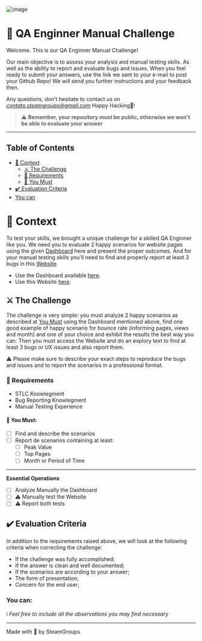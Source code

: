 ![image](https://images.unsplash.com/photo-1551288049-bebda4e38f71?ixlib=rb-1.2.1&ixid=MnwxMjA3fDB8MHxwaG90by1wYWdlfHx8fGVufDB8fHx8&auto=format&fit=crop&w=869&q=80)

# 🚀 QA Enginner Manual Challenge

Welcome. This is our QA Enginner Manual Challenge!

Our main objective is to assess your analysis and manual testing skills. As well as the ability to report and evaluate bugs and issues.
When you feel ready to submit your answers, use the link we sent to your e-mail to post your Github Repo!
We will send you further instructions and your feedback then.

<!-- Quando sua solução estiver pronta, basta responder o e-mail que recebeu com o link do seu repo aqui no Github!
Em seguida, enviaremos o feedback e as instruções dos próximos passos! -->
Any questions, don't hesitate to contact us on *contato.steamgroups@gmail.com*
Happy Hacking💙!
<!-- Caso tenha alguma dúvida, nós estamos disponíveis no email *contato.steamgroups@gmail.com*
Bom desafio! -->

> ⚠️ **Remember, your repository must be public, otherwise we won't be able to evaluate your answer**

---

## Table of Contents

- [🧠 Context](#-context)
  - [⚔️ The Challenge](#️-the-challenge)
  - [🏁 Requirements](#-requirements)
  - [🤟 You Must](#-you-must)
- [✔️ Evaluation Criteria](#️-evaluation-criteria)
- [You can](#-you-can)

# 🧠 Context

To test your skills, we brought a unique challenge for a skilled QA Enginner like you. We need you to evaluate 2 happy scenarios for website pages using the given [Dashboard](https://app.powerbi.com/view?r=eyJrIjoiYjc5ZTlhZmMtYjQ5ZC00MWU4LWEyMzAtZWVjNTllODZlOTc5IiwidCI6Ijc0MzBjOGJlLWQ1ZTMtNDgxYi1hNTcwLTZjOGI0MzRkZGY4OCIsImMiOjZ9) here and present the proper outcomes. And for your manual testing skills you'll need to find and properly report at least 3 bugs in this [Website](https://wwww.steamgroups.com.br).

- Use the Dashboard available [here](https://app.powerbi.com/view?r=eyJrIjoiYjc5ZTlhZmMtYjQ5ZC00MWU4LWEyMzAtZWVjNTllODZlOTc5IiwidCI6Ijc0MzBjOGJlLWQ1ZTMtNDgxYi1hNTcwLTZjOGI0MzRkZGY4OCIsImMiOjZ9).
- Use this Website [here](https://wwww.steamgroups.com.br).

## ⚔️ The Challenge

The challenge is very simple: you must analyze 2 happy scenarios as described at [You Must](#-you-must) using the Dashboard mentioned above, find one good example of happy scenario for bounce rate (informing pages, views and month) and one of your choice and exhibit the results the best way you can.
Then you must access the Website and do an explory text to find at least 3 bugs or UX issues and also report them.

:warning: Please make sure to describe your exact steps to reproduce the bugs and issues and to report the scenarios in a professional format.

### 🏁 Requirements

- STLC Knowlegment
- Bug Reporting Knowlegment
- Manual Testing Experience

#### 🤟 You Must:

- [ ] Find and describe the scenarios
- [ ] Report de scenarios containing at least:
	- [ ] Peak Value
	- [ ] Top Pages
	- [ ] Month or Period of Time

<!-- ### 🚰 Ideal Flux

- Create the project
- Code a test using Page Object -->

---

**Essential Operations**

- [ ] Analyze Manually the Dashboard
- [ ] :warning: Manually test the Website
- [ ] :warning: Report both tests

<!-- - [ ] Save the characters, planets and pilots in variables; -->

## ✔️ Evaluation Criteria

In addition to the requirements raised above, we will look at the following criteria when correcting the challenge:

- If the challenge was fully accomplished;
- If the answer is clean and well documented;
- If the scenarios are according to your answer;
- The form of presentation;
- Concern for the end user;

### You can:
:information_source: _Feel free to include all the observations you may find necessary_

---

Made with 💙 by SteamGroups
